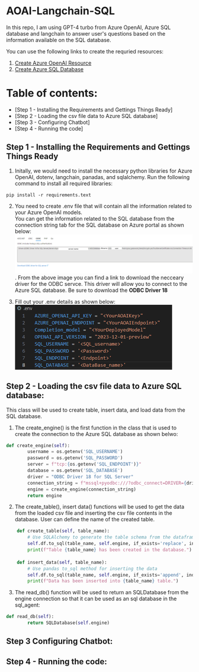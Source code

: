 # AOAI-Langchain-SQL
In this repo, I am using GPT-4 turbo from Azure OpenAI, Azure SQL database and langchain to answer user's questions based on the information available on the SQL database. 

You can use the following links to create the requried resources: 
1) [Create Azure OpenAI Resource](https://learn.microsoft.com/en-us/azure/ai-services/openai/how-to/create-resource?pivots=web-portal)
2) [Create Azure SQL Database](https://learn.microsoft.com/en-us/azure/azure-sql/database/single-database-create-quickstart?view=azuresql&tabs=azure-portal) 

# Table of contents:
- [Step 1 - Installing the Requirements and Gettings Things Ready]
- [Step 2 - Loading the csv file data to Azure SQL database]
- [Step 3 - Configuring Chatbot]
- [Step 4 - Running the code] 


## Step 1 - Installing the Requirements and Gettings Things Ready

1. Initally, we would need to install the necessary python libraries for Azure OpenAI, dotenv, langchain, panadas, and sqlalchemy. 
Run the following command to install all required libraries: 
```
pip install -r requirements.text
```
2. You need to create .env file that will contain all the information related to your Azure OpenAI models.  
You can get the information related to the SQL database from the connection string tab for the SQL database on Azure portal as shown below:
![Sql_information](Images/SQL_Info.png).
From the above image you can find a link to download the necceary driver for the ODBC servce. This driver will allow you to connect to the Azure SQL database. 
Be sure to download the **ODBC Driver 18** 

4. Fill out your .env details as shown below:  
![Environment Variables](Images/EnvVariables.png)

## Step 2 - Loading the csv file data to Azure SQL database:
This class will be used to create table, insert data, and load data from the SQL database. 
1. The create_engine() is the first function in the class that is used to create the connection to the Azure SQL database as shown belwo: 
``` python
def create_engine(self):  
        username = os.getenv('SQL_USERNAME')  
        password = os.getenv('SQL_PASSWORD')  
        server = f"tcp:{os.getenv('SQL_ENDPOINT')}"
        database = os.getenv('SQL_DATABASE')  
        driver = "ODBC Driver 18 for SQL Server"  
        connection_string = f"mssql+pyodbc:///?odbc_connect=DRIVER={driver};SERVER={server};DATABASE={database};UID={username};PWD={password};Encrypt=yes;TrustServerCertificate=no;Connection Timeout=30;"  
        engine = create_engine(connection_string)  
        return engine
```

2. The create_table(), insert data() functions will be used to get the data from the loaded csv file and inserting the csv file contents in the database. User can define the name of the created table.
``` python
    def create_table(self, table_name):  
        # Use SQLAlchemy to generate the table schema from the dataframe  
        self.df.to_sql(table_name, self.engine, if_exists='replace', index=False)  
        print(f"Table {table_name} has been created in the database.")
      
    def insert_data(self, table_name):  
        # Use pandas to_sql method for inserting the data  
        self.df.to_sql(table_name, self.engine, if_exists='append', index=False)  
        print(f"Data has been inserted into {table_name} table.")
```
3. The read_db() function will be used to return an SQLDatabase from the engine connection so that it can be used as an sql database in the sql_agent:
``` python
def read_db(self):
        return SQLDatabase(self.engine)
```

## Step 3 Configuring Chatbot: 


## Step 4 - Running the code: 



